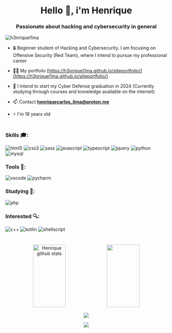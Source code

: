 <h1 align="center">Hello 👋, i'm Henrique</h1>
<h3 align="center">Passionate about hacking and cybersecurity in general</h3>

<p align="left"> <img src="https://komarev.com/ghpvc/?username=h3nriquel1ma&label=Profile%20views&color=0e75b6&style=flat" alt="h3nriquel1ma" /> </p>

- 🔒 Beginner student of Hacking and Cybersecurity. I am focusing on Offensive Security (Red Team), where I intend to pursue my professional career

- 👨‍💻 My portfolio [https://h3nriquel1ma.github.io/siteportfolio/](https://h3nriquel1ma.github.io/siteportfolio/)

- 🔐 I intend to start my Cyber ​​Defense graduation in 2024 (Currently studying through courses and knowledge available on the internet)

- 📫 Contact **henriquecarlos_lima@proton.me**

- ⚡ I'm 18 years old
<h1></h1>
<h3 align="left">Skills 🎓:</h3>
<p align="left">
  <img src="https://img.shields.io/badge/HTML5-E34F26?style=for-the-badge&logo=html5&logoColor=white" alt="html5"/> 
  <img src="https://img.shields.io/badge/CSS3-1572B6?style=for-the-badge&logo=css3&logoColor=white" alt="css3"/>
  <img src="https://img.shields.io/badge/Sass-CC6699?style=for-the-badge&logo=sass&logoColor=white" alt="sass"/>
  <img src="https://img.shields.io/badge/JavaScript-F7DF1E?style=for-the-badge&logo=javascript&logoColor=black" alt="javascript"/>
  <img src="https://img.shields.io/badge/TypeScript-007ACC?style=for-the-badge&logo=typescript&logoColor=white" alt="typescript"/>
  <img src="https://img.shields.io/badge/jQuery-0769AD?style=for-the-badge&logo=jquery&logoColor=white" alt="jquery"/>
  <img src="https://img.shields.io/badge/Python-3776AB?style=for-the-badge&logo=python&logoColor=white" alt="python"/> 
  <img src="https://img.shields.io/badge/MySQL-00000F?style=for-the-badge&logo=mysql&logoColor=white" alt="mysql"/>
</p>

<h3 align="left">Tools 🧰:</h3>
<p align="left">
  <img src="https://img.shields.io/badge/Visual_Studio_Code-0078D4?style=for-the-badge&logo=visual%20studio%20code&logoColor=white" alt="vscode"/>
  <img src="https://img.shields.io/badge/PyCharm-000000.svg?&style=for-the-badge&logo=PyCharm&logoColor=white" alt="pycharm"/>   
</p>

<h3 align="left">Studying 📖:</h3>
<p align="left">
  <img src="https://img.shields.io/badge/PHP-777BB4?style=for-the-badge&logo=php&logoColor=white" alt="php"/>
</p>

<h3 align="left">Interested 🔍:</h3>
<p align="left">
  <img src="https://img.shields.io/badge/C%2B%2B-00599C?style=for-the-badge&logo=c%2B%2B&logoColor=white" alt="c++"/>
  <img src="https://img.shields.io/badge/Kotlin-0095D5?&style=for-the-badge&logo=kotlin&logoColor=white" alt="kotlin"/>
  <img src="https://img.shields.io/badge/Shell_Script-121011?style=for-the-badge&logo=gnu-bash&logoColor=white" alt="shellscript"/>
</p>
<h1></h1>
<div align="center">  
  <img width="45%" height="195px" src="https://github-readme-stats-sigma-five.vercel.app/api?username=H3nriqueL1ma&show_icons=true&count_private=true&hide_border=true&theme=tokyonight" alt="Henrique github stats" /> 
  <img width="45%" height="195px" src="https://github-readme-stats-sigma-five.vercel.app/api/top-langs/?username=H3nriqueL1ma&layout=compact&hide_border=true&theme=tokyonight" />
  
  <a href="http://www.github.com/H3nriqueL1ma"><img src="https://github-readme-streak-stats.herokuapp.com/?user=H3nriqueL1ma&theme=tokyonight&hide_border=true" /></a>
</div>

<p align="center">
  <img src="https://github-profile-trophy.vercel.app/?username=H3nriqueL1ma&theme=tokyonight&row=1&no-bg=true&column=6&margin-w=15&margin-h=15" />
</p>
